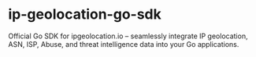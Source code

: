 # ip-geolocation-go-sdk
Official Go SDK for ipgeolocation.io – seamlessly integrate IP geolocation, ASN, ISP, Abuse, and threat intelligence data into your Go applications.
